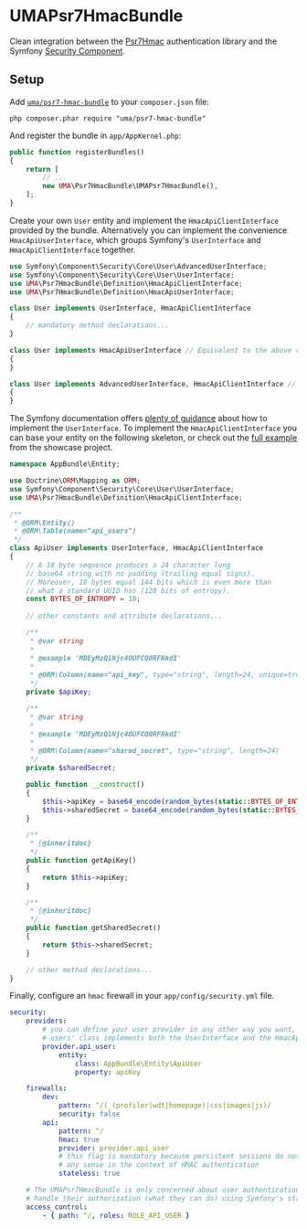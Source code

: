 # UMAPsr7HmacBundle

Clean integration between the [Psr7Hmac](https://github.com/1ma/Psr7Hmac) authentication library and the Symfony [Security Component](http://symfony.com/doc/current/security.html).

## Setup

Add [`uma/psr7-hmac-bundle`](https://packagist.org/packages/uma/psr7-hmac-bundle) to your `composer.json` file:

    php composer.phar require "uma/psr7-hmac-bundle"

And register the bundle in `app/AppKernel.php`:

``` php
public function registerBundles()
{
    return [
        // ...
        new UMA\Psr7HmacBundle\UMAPsr7HmacBundle(),
    ];
}
```

Create your own `User` entity and implement the `HmacApiClientInterface` provided
by the bundle. Alternatively you can implement the convenience `HmacApiUserInterface`, which
groups Symfony's `UserInterface` and `HmacApiClientInterface` together.

``` php
use Symfony\Component\Security\Core\User\AdvancedUserInterface;
use Symfony\Component\Security\Core\User\UserInterface;
use UMA\Psr7HmacBundle\Definition\HmacApiClientInterface;
use UMA\Psr7HmacBundle\Definition\HmacApiUserInterface;

class User implements UserInterface, HmacApiClientInterface
{
    // mandatory method declarations...
}

class User implements HmacApiUserInterface // Equivalent to the above class definition
{
}

class User implements AdvancedUserInterface, HmacApiClientInterface // This would be acceptable, too
{
}
```

The Symfony documentation offers [plenty of guidance](http://symfony.com/doc/current/security/entity_provider.html) about how to implement the `UserInterface`.
To implement the `HmacApiClientInterface` you can base your entity on the following skeleton, or check out the [full example](https://github.com/1ma/hmac-api-symfony/blob/cb5bcbd51691352d98859f859fb4f3ef72313443/src/AppBundle/Entity/Customer.php) from the showcase project.

``` php
namespace AppBundle\Entity;

use Doctrine\ORM\Mapping as ORM;
use Symfony\Component\Security\Core\User\UserInterface;
use UMA\Psr7HmacBundle\Definition\HmacApiClientInterface;

/**
 * @ORM\Entity()
 * @ORM\Table(name="api_users")
 */
class ApiUser implements UserInterface, HmacApiClientInterface
{
    // A 18 byte sequence produces a 24 character long
    // base64 string with no padding (trailing equal signs).
    // Moreover, 18 bytes equal 144 bits which is even more than
    // what a standard UUID has (128 bits of entropy).
    const BYTES_OF_ENTROPY = 18;
    
    // other constants and attribute declarations...

    /**
     * @var string
     *
     * @example 'MDEyMzQ1Njc4OUFCQ0RFRkdI'
     *
     * @ORM\Column(name="api_key", type="string", length=24, unique=true)
     */
    private $apiKey;

    /**
     * @var string
     *
     * @example 'MDEyMzQ1Njc4OUFCQ0RFRkdI'
     *
     * @ORM\Column(name="shared_secret", type="string", length=24)
     */
    private $sharedSecret;

    public function __construct()
    {
        $this->apiKey = base64_encode(random_bytes(static::BYTES_OF_ENTROPY));
        $this->sharedSecret = base64_encode(random_bytes(static::BYTES_OF_ENTROPY));
    }

    /**
     * {@inheritdoc}
     */
    public function getApiKey()
    {
        return $this->apiKey;
    }

    /**
     * {@inheritdoc}
     */
    public function getSharedSecret()
    {
        return $this->sharedSecret;
    }

    // other method declarations...
}
```

Finally, configure an `hmac` firewall in your `app/config/security.yml` file.

``` yaml
security:
    providers:
        # you can define your user provider in any other way you want, just make sure that the
        # users' class implements both the UserInterface and the HmacApiClientInterface
        provider.api_user:
            entity:
                class: AppBundle\Entity\ApiUser
                property: apiKey

    firewalls:
        dev:
            pattern: ^/(_(profiler|wdt|homepage)|css|images|js)/
            security: false
        api:
            pattern: ^/
            hmac: true
            provider: provider.api_user
            # this flag is mandatory because persistent sessions do not make 
            # any sense in the context of HMAC authentication
            stateless: true 

    # The UMAPsr7HmacBundle is only concerned about user authentication (who are they). Therefore you must
    # handle their authorization (what they can do) using Symfony's standard mechanisms, such as roles and voters.
    access_control:
        - { path: ^/, roles: ROLE_API_USER }
```
